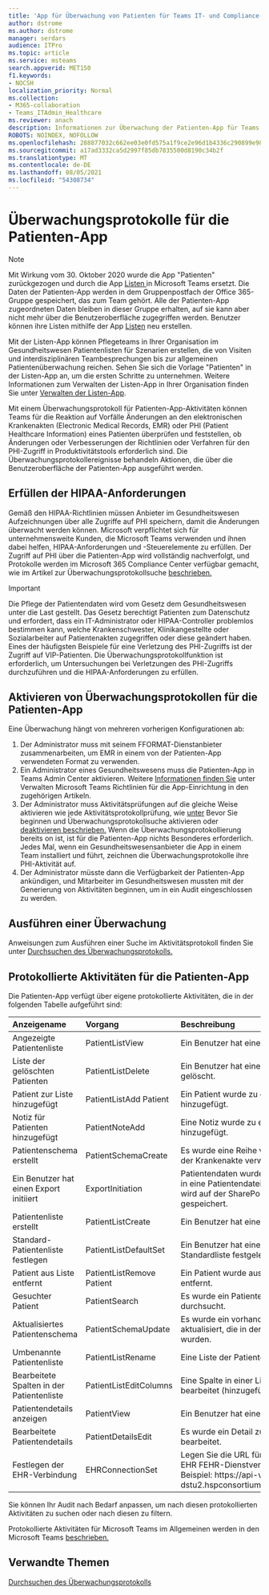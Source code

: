 ```yaml
---
title: 'App für Überwachung von Patienten für Teams IT- und Compliance-Administratoren '
author: dstrome
ms.author: dstrome
manager: serdars
audience: ITPro
ms.topic: article
ms.service: msteams
search.appverid: MET150
f1.keywords:
- NOCSH
localization_priority: Normal
ms.collection:
- M365-collaboration
- Teams_ITAdmin_Healthcare
ms.reviewer: anach
description: Informationen zur Überwachung der Patienten-App für Teams Administratoren
ROBOTS: NOINDEX, NOFOLLOW
ms.openlocfilehash: 288877032c662ee03e0fd575a1f9ce2e96d1b4336c290899e98eeef92a11fecf
ms.sourcegitcommit: a17ad3332ca5d2997f85db7835500d8190c34b2f
ms.translationtype: MT
ms.contentlocale: de-DE
ms.lasthandoff: 08/05/2021
ms.locfileid: "54308734"
---
```

# <a name="audit-logs-for-patients-app"></a>Überwachungsprotokolle für die Patienten-App

> [!NOTE]
> Mit Wirkung vom 30. Oktober 2020 wurde die App "Patienten" zurückgezogen und durch die App [Listen ](https://support.microsoft.com/office/get-started-with-lists-in-teams-c971e46b-b36c-491b-9c35-efeddd0297db) in Microsoft Teams ersetzt. Die Daten der Patienten-App werden in dem Gruppenpostfach der Office 365-Gruppe gespeichert, das zum Team gehört. Alle der Patienten-App zugeordneten Daten bleiben in dieser Gruppe erhalten, auf sie kann aber nicht mehr über die Benutzeroberfläche zugegriffen werden. Benutzer können ihre Listen mithilfe der App [Listen](https://support.microsoft.com/office/get-started-with-lists-in-teams-c971e46b-b36c-491b-9c35-efeddd0297db) neu erstellen.
>
>Mit der Listen-App können Pflegeteams in Ihrer Organisation im Gesundheitswesen Patientenlisten für Szenarien erstellen, die von Visiten und interdisziplinären Teambesprechungen bis zur allgemeinen Patientenüberwachung reichen. Sehen Sie sich die Vorlage "Patienten" in der Listen-App an, um die ersten Schritte zu unternehmen. Weitere Informationen zum Verwalten der Listen-App in Ihrer Organisation finden Sie unter [Verwalten der Listen-App](../../manage-lists-app.md).

Mit einem Überwachungsprotokoll für Patienten-App-Aktivitäten können Teams für die Reaktion auf Vorfälle Änderungen an den elektronischen Krankenakten (Electronic Medical Records, EMR) oder PHI (Patient Healthcare Information) eines Patienten überprüfen und feststellen, ob Änderungen oder Verbesserungen der Richtlinien oder Verfahren für den PHI-Zugriff in Produktivitätstools erforderlich sind. Die Überwachungsprotokollereignisse behandeln Aktionen, die über die Benutzeroberfläche der Patienten-App ausgeführt werden.

## <a name="meet-hipaa-requirements"></a>Erfüllen der HIPAA-Anforderungen

Gemäß den HIPAA-Richtlinien müssen Anbieter im Gesundheitswesen Aufzeichnungen über alle Zugriffe auf PHI speichern, damit die Änderungen überwacht werden können. Microsoft verpflichtet sich für unternehmensweite Kunden, die Microsoft Teams verwenden und ihnen dabei helfen, HIPAA-Anforderungen und -Steuerelemente zu erfüllen. Der Zugriff auf PHI über die Patienten-App wird vollständig nachverfolgt, und Protokolle werden im Microsoft 365 Compliance Center verfügbar gemacht, wie im Artikel zur Überwachungsprotokollsuche [beschrieben.](/microsoft-365/compliance/search-the-audit-log-in-security-and-compliance)

> [!IMPORTANT]
> Die Pflege der Patientendaten wird vom Gesetz dem Gesundheitswesen unter die Last gestellt. Das Gesetz berechtigt Patienten zum Datenschutz und erfordert, dass ein IT-Administrator oder HIPAA-Controller problemlos bestimmen kann, welche Krankenschwester, Klinikangestellte oder Sozialarbeiter auf Patientenakten zugegriffen oder diese geändert haben. Eines der häufigsten Beispiele für eine Verletzung des PHI-Zugriffs ist der Zugriff auf VIP-Patienten. Die Überwachungsprotokollfunktion ist erforderlich, um Untersuchungen bei Verletzungen des PHI-Zugriffs durchzuführen und die HIPAA-Anforderungen zu erfüllen.

<!-- add an image from the security and compliance center audit log search page showing an event, Ansuman please let me know whether we need to copy an existing screen shot (and which one) or grab a new one -->

## <a name="enable-audit-logs-for-the-patients-app"></a>Aktivieren von Überwachungsprotokollen für die Patienten-App

Eine Überwachung hängt von mehreren vorherigen Konfigurationen ab:

1. Der Administrator muss mit seinem FFORMAT-Dienstanbieter zusammenarbeiten, um EMR in einem von der Patienten-App verwendeten Format zu verwenden. 
2. Ein Administrator eines Gesundheitswesens muss die Patienten-App in Teams Admin Center aktivieren. Weitere [Informationen finden Sie](../../teams-app-setup-policies.md) unter Verwalten Microsoft Teams Richtlinien für die App-Einrichtung in den zugehörigen Artikeln.
3. Der Administrator muss Aktivitätsprüfungen auf die gleiche Weise aktivieren wie jede Aktivitätsprotokollprüfung, wie [unter](/microsoft-365/compliance/search-the-audit-log-in-security-and-compliance#before-you-begin) Bevor Sie beginnen und Überwachungsprotokollsuche aktivieren oder [deaktivieren beschrieben.](/office365/securitycompliance/turn-audit-log-search-on-or-off#turn-on-audit-log-search) Wenn die Überwachungsprotokollierung bereits on ist, ist für die Patienten-App nichts Besonderes erforderlich. Jedes Mal, wenn ein Gesundheitswesensanbieter die App in einem Team installiert und führt, zeichnen die Überwachungsprotokolle ihre PHI-Aktivität auf.
4. Der Administrator müsste dann die Verfügbarkeit der Patienten-App ankündigen, und Mitarbeiter im Gesundheitswesen mussten mit der Generierung von Aktivitäten beginnen, um in ein Audit eingeschlossen zu werden.

<!-- add link out to client doc when available -->

## <a name="run-an-audit"></a>Ausführen einer Überwachung

Anweisungen zum Ausführen einer Suche im Aktivitätsprotokoll finden Sie unter [Durchsuchen des Überwachungsprotokolls.](/office365/securitycompliance/search-the-audit-log-in-security-and-compliance#search-the-audit-log)

## <a name="logged-activities-for-patients-app"></a>Protokollierte Aktivitäten für die Patienten-App

Die Patienten-App verfügt über eigene protokollierte Aktivitäten, die in der folgenden Tabelle aufgeführt sind:

|Anzeigename | Vorgang | Beschreibung|
|:---|:---|:---|
| Angezeigte Patientenliste | PatientListView | Ein Benutzer hat eine Patientenliste angezeigt.|
| Liste der gelöschten Patienten | PatientListDelete | Ein Benutzer hat eine Liste von Patienten gelöscht.|
| Patient zur Liste hinzugefügt | PatientListAdd Patient | Ein Patient wurde zu einer Liste der Patienten hinzugefügt. |
| Notiz für Patienten hinzugefügt | PatientNoteAdd | Eine Notiz wurde zu einem Patientenakte hinzugefügt. |
| Patientenschema erstellt | PatientSchemaCreate | Es wurde eine Reihe von Spalten erstellt, die in der Krankenakte verwendet werden. |
| Ein Benutzer hat einen Export initiiert | ExportInitiation | Patientendaten wurden aus der Patienten-App in eine Patientendatei Excel exportiert. Die Datei wird auf der SharePoint-Website des Teams gespeichert. |
| Patientenliste erstellt | PatientListCreate | Ein Benutzer hat eine Liste der Patienten erstellt.|
| Standard-Patientenliste festlegen| PatientListDefaultSet| Ein Benutzer hat eine bestimmte Liste als Standardliste festgelegt.|
| Patient aus Liste entfernt| PatientListRemove Patient | Ein Patient wurde aus einer Liste von Patienten entfernt. |
| Gesuchter Patient | PatientSearch | Es wurde ein Patientendatensatz im EHR-Dienst durchsucht. |
| Aktualisiertes Patientenschema | PatientSchemaUpdate  | Es wurde ein vorhandener Satz von Spalten aktualisiert, die in der Krankenakte verwendet wurden. |<!-- | Patient in andere Liste verschoben| PatientMoved | Die Krankenakte wurde aus einer Liste in eine andere verschoben. |-->
| Umbenannte Patientenliste | PatientListRename | Eine Liste der Patienten wurde umbenannt. |
| Bearbeitete Spalten in der Patientenliste | PatientListEditColumns | Eine Spalte in einer Liste von Patienten wurde bearbeitet (hinzugefügt oder entfernt). |
| Patientendetails anzeigen | PatientView | Ein Benutzer hat eine Krankenakte angezeigt.|
| Bearbeitete Patientendetails | PatientDetailsEdit | Es wurde ein Detail zu einer Krankenakte bearbeitet. |
| Festlegen der EHR-Verbindung | EHRConnectionSet | Legen Sie die URL für die Verbindung mit der EHR FEHR-Dienstverbindung festgelegt. Beispiel: https://<span>api-v8-dstu2.hspconsortium.org/ContosoHospital/open</span>  |

Sie können Ihr Audit nach Bedarf anpassen, um nach diesen protokollierten Aktivitäten zu suchen oder nach diesen zu filtern.

Protokollierte Aktivitäten für Microsoft Teams im Allgemeinen werden in den Microsoft Teams [beschrieben.](/office365/securitycompliance/search-the-audit-log-in-security-and-compliance#microsoft-teams-activities)

## <a name="related-topics"></a>Verwandte Themen

[Durchsuchen des Überwachungsprotokolls](/microsoft-365/compliance/search-the-audit-log-in-security-and-compliance)
